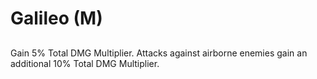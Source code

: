 # Galileo (M)

## 

Gain 5% Total DMG Multiplier. Attacks against airborne enemies gain an additional 10% Total DMG Multiplier.